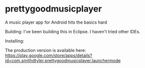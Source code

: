 prettygoodmusicplayer
=====================

A music player app for Android hits the basics hard

Building: 
I've been building this in Eclipse. I haven't tried other IDEs.

Installing:

The production version is available here:
https://play.google.com/store/apps/details?id=com.smithdtyler.prettygoodmusicplayer.launchermode
